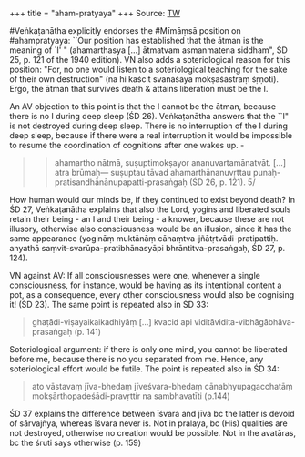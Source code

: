 +++
title = "aham-pratyaya"
+++
Source: [TW](https://threadreaderapp.com/convos/1645547319620771842)



#Veṅkaṭanātha explicitly endorses the #Mīmāṃsā position on #ahampratyaya: ``Our position has established that the ātman is the meaning of `I' " (ahamarthasya […] ātmatvam asmanmatena siddham", ŚD 25, p. 121 of the 1940 edition). VN also adds a soteriological reason for this position: "For, no one would listen to a soteriological teaching for the sake of their own destruction" (na hi kaścit svanāśāya mokṣaśāstraṃ śṛṇoti). Ergo, the ātman that survives death & attains liberation must be the I. 

An AV objection to this point is that the I cannot be the ātman, because there is no I during deep sleep (ŚD 26). Veṅkaṭanātha answers that the ``I" is not destroyed during deep sleep. There is no interruption of the I during deep sleep, because if there were a real interruption it would be impossible to resume the coordination of cognitions after one wakes up. - 

> > ahamartho nātmā, suṣuptimokṣayor ananuvartamānatvāt. […]  
> atra brūmaḥ— suṣuptau tāvad ahamarthānanuvṛttau punaḥ-pratisandhānānupapatti-prasaṅgaḥ (ŚD 26, p. 121). 5/


How human would our minds be, if they continued to exist beyond death? In ŚD 27, Veṅkaṭanātha explains that also the Lord, yogins and liberated souls retain their being - an I and their being - a knower, because these are not illusory, otherwise also consciousness would be an illusion, since it has the same appearance (yogināṃ muktānāṃ cāhaṃtva-jñātṛtvādi-pratipattiḥ. anyathā saṃvit-svarūpa-pratibhānasyāpi bhrāntitva-prasaṅgaḥ, ŚD 27, p. 124).

VN against AV: If all consciousnesses were one, whenever a single consciousness, for instance, would be having as its intentional content a pot, as a consequence, every other consciousness would also be cognising it! (ŚD 23). The same point is repeated also in ŚD 33: 

> ghaṭādi-viṣayaikaikadhiyāṃ […] kvacid api viditāvidita-vibhāgābhāva-prasaṅgaḥ (p. 141) 

Soteriological argument: if there is only one mind, you cannot be liberated before me, because there is no you separated from me. Hence, any soteriological effort would be futile. The point is repeated also in ŚD 34: 

> ato vāstavaṃ jīva-bhedaṃ jīveśvara-bhedaṃ cānabhyupagacchatāṃ mokṣārthopadeśādi-pravṛttir na sambhavatīti (p.144) 


ŚD 37 explains the difference between īśvara and jīva bc the latter is devoid of sārvajñya, whereas īśvara never is. Not in pralaya, bc (His) qualities are not destroyed, otherwise no creation would be possible. Not in the avatāras, bc the śruti says otherwise (p. 159)
